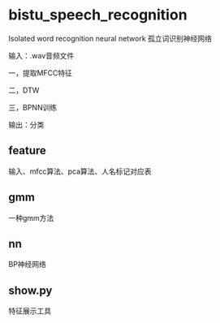 bistu\_speech\_recognition
===================================
Isolated word recognition neural network
孤立词识别神经网络

输入：.wav音频文件

一，提取MFCC特征

二，DTW

三，BPNN训练

输出：分类

feature
----

输入、mfcc算法、pca算法、人名标记对应表

gmm
----

一种gmm方法

nn
----

BP神经网络

show.py
----
特征展示工具

